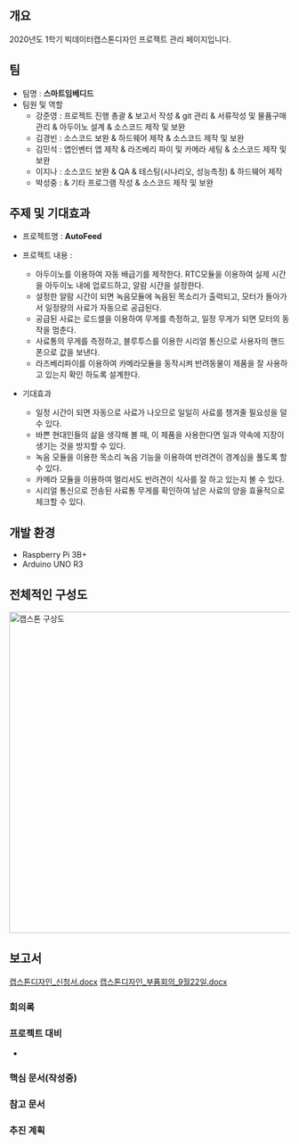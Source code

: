 


## 개요
2020년도 1학기 빅데이터캡스톤디자인 프로젝트 관리 페이지입니다.
## 팀
- 팀명 : **스마트임베디드**
- 팀원 및 역할
    - 강준영 : 프로젝트 진행 총괄 & 보고서 작성 & git 관리  & 서류작성 및 물품구매 관리 & 아두이노 설계 & 소스코드 제작 및 보완
    - 김경빈 : 소스코드 보완 & 하드웨어 제작 & 소스코드 제작 및 보완
    - 김민석 : 앱인벤터 앱 제작 & 라즈베리 파이 및 카메라 세팅 & 소스코드 제작 및 보완
    - 이지나 : 소스코드 보완 & QA & 테스팅(시나리오, 성능측정) & 하드웨어 제작
    - 박성중 : & 기타 프로그램 작성 & 소스코드 제작 및 보완 
## 주제 및 기대효과
  - 프로젝트명 : **AutoFeed**
  
  - 프로젝트 내용 :
    - 아두이노를 이용하여 자동 배급기를 제작한다. RTC모듈을 이용하여 실제 시간을 아두이노 내에 업로드하고, 알람 시간을 설정한다.
    - 설정한 알람 시간이 되면 녹음모듈에 녹음된 목소리가 출력되고, 모터가 돌아가서 일정량의 사료가 자동으로 공급된다.
    - 공급된 사료는 로드셀을 이용하여 무게를 측정하고, 일정 무게가 되면 모터의 동작을 멈춘다.
    - 사료통의 무게를 측정하고, 블루투스를 이용한 시리얼 통신으로 사용자의 핸드폰으로 값을 보낸다.
    - 라즈베리파이를 이용하여 카메라모듈을 동작시켜 반려동물이 제품을 잘 사용하고 있는지 확인 하도록 설계한다.
  
  - 기대효과
    - 일정 시간이 되면 자동으로 사료가 나오므로 일일히 사료를 챙겨줄 필요성을 덜 수 있다.
    - 바쁜 현대인들의 삶을 생각해 볼 때, 이 제품을 사용한다면 일과 약속에 지장이 생기는 것을 방지할 수 있다.
    - 녹음 모듈을 이용한 목소리 녹음 기능을 이용하여 반려견이 경계심을 풀도록 할 수 있다.
    - 카메라 모듈을 이용하여 멀리서도 반려견이 식사를 잘 하고 있는지 볼 수 있다.
    - 시리얼 통신으로 전송된 사료통 무게를 확인하여 남은 사료의 양을 효율적으로 체크할 수 있다.
## 개발 환경

  - Raspberry Pi 3B+
  - Arduino UNO R3 

## 전체적인 구성도
<img width="576" alt="캡스톤 구상도" src="https://user-images.githubusercontent.com/71344823/94006137-5d67c100-fdda-11ea-918d-cbe63cbee593.png">


## 보고서 
[캡스톤디자인_신청서.docx](https://github.com/JUNYOUNG96/AutoFeed/files/5276358/_.docx)
[캡스톤디자인_부품회의_9월22일.docx](https://github.com/JUNYOUNG96/AutoFeed/files/5276366/_._9.22.docx)

### 회의록 

### 프로젝트 대비
- 
### 핵심 문서(작성중)

### 참고 문서

### 추진 계획
